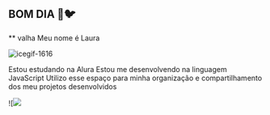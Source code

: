 ## BOM DIA 💛🐦

** valha
Meu nome é Laura

![icegif-1616](https://github.com/mrPombinho/mrPombinho/assets/171972186/f0b41949-25e1-41e0-b0c8-779147057ff6)


Estou estudando na Alura
Estou me desenvolvendo na linguagem JavaScript
Utilizo esse espaço para minha organização e compartilhamento dos meu projetos desenvolvidos





<!--
**mrPombinho/mrPombinho** is a ✨ _special_ ✨ repository because its `README.md` (this file) appears on your GitHub profile.

Here are some ideas to get you started:

- 🔭 I’m currently working on ...
- 🌱 I’m currently learning ... Alura
- 👯 I’m looking to collaborate on ...
- 🤔 I’m looking for help with ...
- 💬 Ask me about ... Books
- 📫 How to reach me: ...
- 😄 Pronouns: ...
- ⚡ Fun fact: ...
-->
![![](link)
